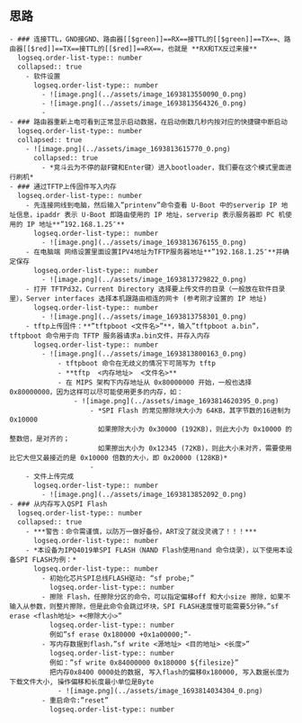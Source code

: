 ## 思路
	- ### 连接TTL，GND接GND、路由器[[$green]]==RX==接TTL的[[$green]]==TX==、路由器[[$red]]==TX==接TTL的[[$red]]==RX==，也就是 **RX和TX反过来接**
	  logseq.order-list-type:: number
	  collapsed:: true
		- 软件设置
		  logseq.order-list-type:: number
			- ![image.png](../assets/image_1693813550090_0.png)
			- ![image.png](../assets/image_1693813564326_0.png)
			-
	- ### 路由器重新上电可看到正常显示启动数据，在启动倒数几秒内按对应的快捷键中断启动
	  logseq.order-list-type:: number
	  collapsed:: true
		- ![image.png](../assets/image_1693813615770_0.png)
		  collapsed:: true
			- *竞斗云为不停的敲F键和Enter键）进入bootloader，我们要在这个模式里面进行刷机*
	- ### 通过TFTP上传固件写入内存
	  logseq.order-list-type:: number
		- 先连接网线到电脑，然后输入”printenv”命令查看 U-Boot 中的serverip IP 地址信息，ipaddr 表示 U-Boot 即路由使用的 IP 地址，serverip 表示服务器即 PC 机使用的 IP 地址**”192.168.1.25″**
		  logseq.order-list-type:: number
			- ![image.png](../assets/image_1693813676155_0.png)
		- 在电脑端 网络设置里面设置IPV4地址为TFTP服务器地址**”192.168.1.25″**并确定保存
		  logseq.order-list-type:: number
			- ![image.png](../assets/image_1693813729822_0.png)
		- 打开 TFTPd32，Current Directory 选择要上传文件的目录（一般放在软件目录里），Server interfaces 选择本机跟路由相连的网卡 (参考刚才设置的 IP 地址)
		  logseq.order-list-type:: number
			- ![image.png](../assets/image_1693813758301_0.png)
		- tftp上传固件：**”tftpboot <文件名>”**，输入”tftpboot a.bin”，tftpboot 命令用于向 TFTP 服务器请求a.bin文件，并存入内存
		  logseq.order-list-type:: number
			- ![image.png](../assets/image_1693813800163_0.png)
				- tftpboot 命令在无歧义的情况下可简写为 tftp
				- **tftp  <内存地址>  <文件名>**
				- 在 MIPS 架构下内存地址从 0x80000000 开始，一般也选择 0x80000000，因为这样可以尽可能使用更多的内存，如：
					- ![image.png](../assets/image_1693814620395_0.png)
						- *SPI Flash 的常见擦除块大小为 64KB，其字节数的16进制为 0x10000
						  如果擦除大小为 0x30000 (192KB)，则此大小为 0x10000 的整数倍，是对齐的；
						  如果擦出大小为 0x12345 (72KB)，则此大小未对齐，需要使用比它大但又最接近的是 0x10000 倍数的大小，即 0x20000 (128KB)*
						-
		- 文件上传完成
		  logseq.order-list-type:: number
			- ![image.png](../assets/image_1693813852092_0.png)
	- ### 从内存写入QSPI Flash
	  logseq.order-list-type:: number
	  collapsed:: true
		- ***警告：命令需谨慎，以防万一做好备份，ART没了就没灵魂了！！！***
		  logseq.order-list-type:: number
		- *本设备为IPQ4019单SPI FLASH（NAND Flash使用nand 命令烧录），以下使用本设备SPI FLASH为例：*
		  logseq.order-list-type:: number
			- 初始化芯片SPI总线FLASH驱动: “sf probe;”
			  logseq.order-list-type:: number
			- 擦除 Flash，任擦除分区的命令，可以指定偏移off 和大小size 擦除，如果不输入从参数，则整片擦除，但是此命令会跳过坏块，SPI FLASH速度慢可能需要5分钟。”sf erase <flash地址> +<擦除大小>”
			  logseq.order-list-type:: number
			  例如”sf erase 0x180000 +0x1a00000;”-
			- 写内存数据到flash，”sf write <源地址> <目的地址> <长度>”
			  logseq.order-list-type:: number
			  例如：”sf write 0x84000000 0x180000 ${filesize}”
			  把内存0x8400 0000处的数据, 写入flash的偏移0x180000, 写入数据长度为下载文件大小, 操作偏移和长度最小单位是Byte
				- ![image.png](../assets/image_1693814034304_0.png)
			- 重启命令:”reset”
			  logseq.order-list-type:: number
